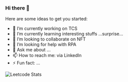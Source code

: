 ### Hi there 👋

Here are some ideas to get you started:

- 🔭 I’m currently working on TCS
- 🌱 I’m currently learning interesting stuffs ...surprise...
- 👯 I’m looking to collaborate on NFT
- 🤔 I’m looking for help with RPA
- 💬 Ask me about ...
- 📫 How to reach me: via LinkedIn
- ⚡ Fun fact: ...

![Leetcode Stats](https://leetcard.jacoblin.cool/JacobLinCool)
